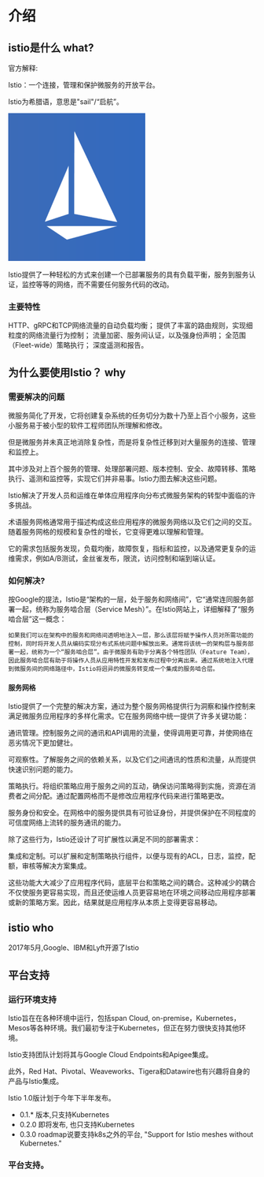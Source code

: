 # 介绍

## istio是什么 what?

官方解释:

Istio：一个连接，管理和保护微服务的开放平台。

Istio为希腊语，意思是"sail"/“启航”。

![](../overview/images/istio.png)

Istio提供了一种轻松的方式来创建一个已部署服务的具有负载平衡，服务到服务认证，监控等等的网络，而不需要任何服务代码的改动。

### 主要特性

HTTP、gRPC和TCP网络流量的自动负载均衡；
提供了丰富的路由规则，实现细粒度的网络流量行为控制；
流量加密、服务间认证，以及强身份声明；
全范围（Fleet-wide）策略执行；
深度遥测和报告。


## 为什么要使用Istio？ why

### 需要解决的问题

微服务简化了开发，它将创建复杂系统的任务切分为数十乃至上百个小服务，这些小服务易于被小型的软件工程师团队所理解和修改。

但是微服务并未真正地消除复杂性，而是将复杂性迁移到对大量服务的连接、管理和监控上。

其中涉及对上百个服务的管理、处理部署问题、版本控制、安全、故障转移、策略执行、遥测和监控等，实现它们并非易事。Istio力图去解决这些问题。

Istio解决了开发人员和运维在单体应用程序向分布式微服务架构的转型中面临的许多挑战。

术语服务网格通常用于描述构成这些应用程序的微服务网络以及它们之间的交互。随着服务网格的规模和复杂性的增长，它变得更难以理解和管理。

它的需求包括服务发现，负载均衡，故障恢复，指标和监控，以及通常更复杂的运维需求，例如A/B测试，金丝雀发布，限流，访问控制和端到端认证。

### 如何解决?

按Google的提法，Istio是“架构的一层，处于服务和网络间”，它“通常连同服务部署一起，统称为服务啮合层（Service Mesh）”。在Istio网站上，详细解释了“服务啮合层”这一概念：

	如果我们可以在架构中的服务和网络间透明地注入一层，那么该层将赋予操作人员对所需功能的控制，同时将开发人员从编码实现分布式系统问题中解放出来。通常将该统一的架构层与服务部署一起，统称为一个“服务啮合层”。由于微服务有助于分离各个特性团队（Feature Team），因此服务啮合层有助于将操作人员从应用特性开发和发布过程中分离出来。通过系统地注入代理到微服务间的网络路径中，Istio将迥异的微服务转变成一个集成的服务啮合层。

#### 服务网格

Istio提供了一个完整的解决方案，通过为整个服务网格提供行为洞察和操作控制来满足微服务应用程序的多样化需求。它在服务网络中统一提供了许多关键功能：

通讯管理。控制服务之间的通讯和API调用的流量，使得调用更可靠，并使网络在恶劣情况下更加健壮。

可观察性。了解服务之间的依赖关系，以及它们之间通讯的性质和流量，从而提供快速识别问题的能力。

策略执行。将组织策略应用于服务之间的互动，确保访问策略得到实施，资源在消费者之间分配。通过配置网格而不是修改应用程序代码来进行策略更改。

服务身份和安全。在网格中的服务提供具有可验证身份，并提供保护在不同程度的可信度网络上流转的服务通讯的能力。

除了这些行为，Istio还设计了可扩展性以满足不同的部署需求：



集成和定制。可以扩展和定制策略执行组件，以便与现有的ACL，日志，监控，配额，审核等解决方案集成。

这些功能大大减少了应用程序代码，底层平台和策略之间的耦合。这种减少的耦合不仅使服务更容易实现，而且还使运维人员更容易地在环境之间移动应用程序部署或新的策略方案。因此，结果就是应用程序从本质上变得更容易移动。

## istio who

2017年5月,Google、IBM和Lyft开源了Istio

## 平台支持

### 运行环境支持

Istio旨在在各种环境中运行，包括span Cloud, on-premise，Kubernetes，Mesos等各种环境。我们最初专注于Kubernetes，但正在努力很快支持其他环境。

Istio支持团队计划将其与Google Cloud Endpoints和Apigee集成。

此外，Red Hat、Pivotal、Weaveworks、Tigera和Datawire也有兴趣将自身的产品与Istio集成。

Istio 1.0版计划于今年下半年发布。

- 0.1.* 版本,只支持Kubernetes
- 0.2.0 即将发布, 也只支持Kubernetes
- 0.3.0 roadmap说要支持k8s之外的平台, "Support for Istio meshes without Kubernetes."

### 平台支持。




